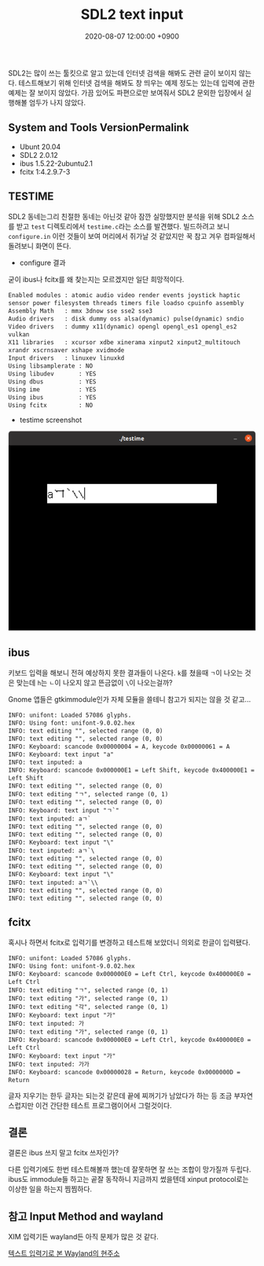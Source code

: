 ﻿---
title: SDL2 text input
date:  2020-08-07 12:00:00 +0900
last_modified_at: 2020-08-07 12:00:00 +0900
categories:
  - SDL2
  - text input
---

SDL2는 많이 쓰는 툴킷으로 알고 있는데 인터넷 검색을 해봐도 관련 글이 보이지 않는다.
테스트해보기 위해 인터넷 검색을 해봐도 창 띄우는 예제 정도는 있는데 입력에 관한
예제는 잘 보이지 않았다. 가끔 있어도 파편으로만 보여줘서 SDL2 문외한 입장에서
실행해볼 엄두가 나지 않았다.

System and Tools VersionPermalink
---------------------------------

- Ubunt 20.04
- SDL2 2.0.12
- ibus 1.5.22-2ubuntu2.1
- fcitx 1:4.2.9.7-3

## TESTIME

SDL2 동네는그리 친절한 동네는 아닌것 같아 잠깐 실망했지만 분석을 위해 SDL2 소스를 받고
`test` 디렉토리에서 `testime.c`라는 소스를 발견했다. 빌드하려고 보니 `configure.in`
이런 것들이 보여 머리에서 쥐가날 것 같았지만 꾹 참고 겨우 컴파일해서
돌려보니 화면이 뜬다.

- configure 결과

굳이 ibus나 fcitx를 왜 찾는지는 모르겠지만 일단 희망적이다.

```
Enabled modules : atomic audio video render events joystick haptic sensor power filesystem threads timers file loadso cpuinfo assembly
Assembly Math   : mmx 3dnow sse sse2 sse3
Audio drivers   : disk dummy oss alsa(dynamic) pulse(dynamic) sndio
Video drivers   : dummy x11(dynamic) opengl opengl_es1 opengl_es2 vulkan
X11 libraries   : xcursor xdbe xinerama xinput2 xinput2_multitouch xrandr xscrnsaver xshape xvidmode
Input drivers   : linuxev linuxkd
Using libsamplerate : NO
Using libudev       : YES
Using dbus          : YES
Using ime           : YES
Using ibus          : YES
Using fcitx         : NO
```

- testime screenshot

![testime](/screenshot/20200807_sdl_testime.png)

## ibus

키보드 입력을 해보니 전혀 예상하지 못한 결과들이 나온다.
`k`를 쳤을때 `ㄱ`이 나오는 것은 맞는데 `h`는 `ㄴ`이 나오지 않고
뜬금없이 `\`이 나오는걸까?

Gnome 앱들은 gtkimmodule인가 자체 모듈을 쓸테니 참고가 되지는 않을 것 같고...

```
INFO: unifont: Loaded 57086 glyphs.
INFO: Using font: unifont-9.0.02.hex
INFO: text editing "", selected range (0, 0)
INFO: text editing "", selected range (0, 0)
INFO: Keyboard: scancode 0x00000004 = A, keycode 0x00000061 = A
INFO: Keyboard: text input "a"
INFO: text inputed: a
INFO: Keyboard: scancode 0x000000E1 = Left Shift, keycode 0x400000E1 = Left Shift
INFO: text editing "", selected range (0, 0)
INFO: text editing "ㄱ", selected range (0, 1)
INFO: text editing "", selected range (0, 0)
INFO: Keyboard: text input "ㄱ`"
INFO: text inputed: aㄱ`
INFO: text editing "", selected range (0, 0)
INFO: text editing "", selected range (0, 0)
INFO: Keyboard: text input "\"
INFO: text inputed: aㄱ`\
INFO: text editing "", selected range (0, 0)
INFO: text editing "", selected range (0, 0)
INFO: Keyboard: text input "\"
INFO: text inputed: aㄱ`\\
INFO: text editing "", selected range (0, 0)
INFO: text editing "", selected range (0, 0)
```

## fcitx

혹시나 하면서 fcitx로 입력기를 변경하고 테스트해 보았더니 의외로 한글이 입력됐다.

```
INFO: unifont: Loaded 57086 glyphs.
INFO: Using font: unifont-9.0.02.hex
INFO: Keyboard: scancode 0x000000E0 = Left Ctrl, keycode 0x400000E0 = Left Ctrl
INFO: text editing "ㄱ", selected range (0, 1)
INFO: text editing "가", selected range (0, 1)
INFO: text editing "각", selected range (0, 1)
INFO: Keyboard: text input "가"
INFO: text inputed: 가
INFO: text editing "가", selected range (0, 1)
INFO: Keyboard: scancode 0x000000E0 = Left Ctrl, keycode 0x400000E0 = Left Ctrl
INFO: Keyboard: text input "가"
INFO: text inputed: 가가
INFO: Keyboard: scancode 0x00000028 = Return, keycode 0x0000000D = Return
```

글자 지우기는 한두 글자는 되는것 같은데 끝에 찌꺼기가 남았다가 하는 등
조금 부자연스럽지만 이건 간단한 테스트 프로그램이어서 그럴것이다.

## 결론

결론은 ibus 쓰지 말고 fcitx 쓰자인가?

다른 입력기에도 한번 테스트해볼까 했는데 잘못하면 잘 쓰는 조합이 망가질까 두립다.
ibus도 immodule들 하고는 곹잘 동작하니 지금까지 썼을텐데 xinput protocol로는
이상한 일을 하는지 찜찜하다.

## 참고 Input Method and wayland

XIM 입력기든 wayland든 아직 문제가 많은 것 같다.

[텍스트 입력기로 본 Wayland의 현주소](https://medium.com/@parkjoonkyu/텍스트-입력기로-본-Wayland의-현주소-130ac441de7a)
